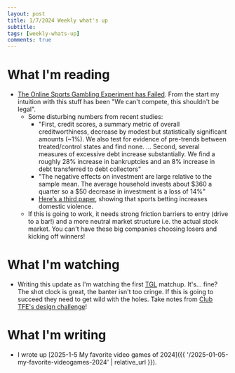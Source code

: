 ```yaml
---
layout: post
title: 1/7/2024 Weekly what's up
subtitle: 
tags: [weekly-whats-up]
comments: true
---
```


# What I'm reading
- [The Online Sports Gambling Experiment has Failed](https://www.lesswrong.com/posts/tHiB8jLocbPLagYDZ/the-online-sports-gambling-experiment-has-failed). From the start my intuition with this stuff has been "We can't compete, this shouldn't be legal".
	- Some disturbing numbers from recent studies:
		- "First, credit scores, a summary metric of overall creditworthiness, decrease by modest but statistically significant amounts (~1%). We also test for evidence of pre-trends between treated/control states and find none. … Second, several measures of excessive debt increase substantially. We find a roughly 28% increase in bankruptcies and an 8% increase in debt transferred to debt collectors"
		- "The negative effects on investment are large relative to the sample mean. The average household invests about $360 a quarter so a $50 decrease in investment is a loss of 14%"
		- [Here’s a third paper](https://papers.ssrn.com/sol3/papers.cfm?abstract_id=4938642), showing that sports betting increases domestic violence.
	- If this is going to work, it needs strong friction barriers to entry (drive to a bar!) and a more neutral market structure i.e. the actual stock market. You can't have these big companies choosing losers and kicking off winners!

# What I'm watching
- Writing this update as I'm watching the first [TGL](https://tglgolf.com/) matchup. It's... fine? The shot clock is great, the banter isn't too cringe. If this is going to succeed they need to get wild with the holes. Take notes from [Club TFE's design challenge](https://www.youtube.com/watch?v=DlbxEFDs2-8)!

# What I'm writing
- I wrote up [2025-1-5 My favorite video games of 2024]({{ '/2025-01-05-my-favorite-videogames-2024' | relative_url }}).
